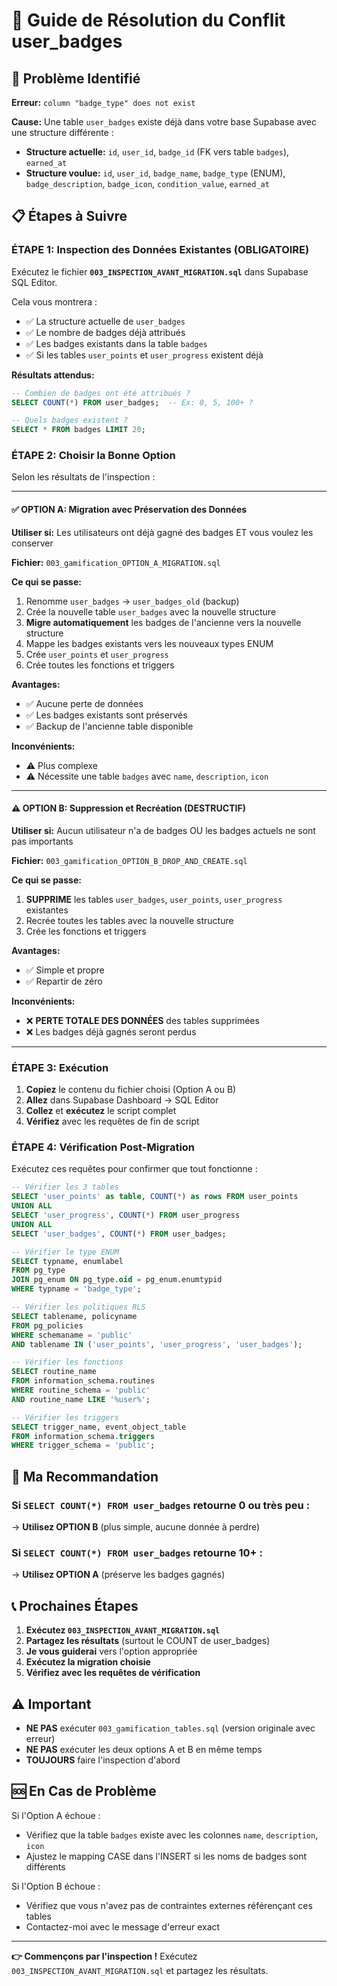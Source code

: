 # 🔧 Guide de Résolution du Conflit user_badges

## 🎯 Problème Identifié

**Erreur:** `column "badge_type" does not exist`

**Cause:** Une table `user_badges` existe déjà dans votre base Supabase avec une structure différente :
- **Structure actuelle:** `id`, `user_id`, `badge_id` (FK vers table `badges`), `earned_at`
- **Structure voulue:** `id`, `user_id`, `badge_name`, `badge_type` (ENUM), `badge_description`, `badge_icon`, `condition_value`, `earned_at`

## 📋 Étapes à Suivre

### ÉTAPE 1: Inspection des Données Existantes (OBLIGATOIRE)

Exécutez le fichier **`003_INSPECTION_AVANT_MIGRATION.sql`** dans Supabase SQL Editor.

Cela vous montrera :
- ✅ La structure actuelle de `user_badges`
- ✅ Le nombre de badges déjà attribués
- ✅ Les badges existants dans la table `badges`
- ✅ Si les tables `user_points` et `user_progress` existent déjà

**Résultats attendus:**
```sql
-- Combien de badges ont été attribués ?
SELECT COUNT(*) FROM user_badges;  -- Ex: 0, 5, 100+ ?

-- Quels badges existent ?
SELECT * FROM badges LIMIT 20;
```

### ÉTAPE 2: Choisir la Bonne Option

Selon les résultats de l'inspection :

---

#### ✅ **OPTION A: Migration avec Préservation des Données**
**Utiliser si:** Les utilisateurs ont déjà gagné des badges ET vous voulez les conserver

**Fichier:** `003_gamification_OPTION_A_MIGRATION.sql`

**Ce qui se passe:**
1. Renomme `user_badges` → `user_badges_old` (backup)
2. Crée la nouvelle table `user_badges` avec la nouvelle structure
3. **Migre automatiquement** les badges de l'ancienne vers la nouvelle structure
4. Mappe les badges existants vers les nouveaux types ENUM
5. Crée `user_points` et `user_progress`
6. Crée toutes les fonctions et triggers

**Avantages:**
- ✅ Aucune perte de données
- ✅ Les badges existants sont préservés
- ✅ Backup de l'ancienne table disponible

**Inconvénients:**
- ⚠️ Plus complexe
- ⚠️ Nécessite une table `badges` avec `name`, `description`, `icon`

---

#### ⚠️ **OPTION B: Suppression et Recréation (DESTRUCTIF)**
**Utiliser si:** Aucun utilisateur n'a de badges OU les badges actuels ne sont pas importants

**Fichier:** `003_gamification_OPTION_B_DROP_AND_CREATE.sql`

**Ce qui se passe:**
1. **SUPPRIME** les tables `user_badges`, `user_points`, `user_progress` existantes
2. Recrée toutes les tables avec la nouvelle structure
3. Crée les fonctions et triggers

**Avantages:**
- ✅ Simple et propre
- ✅ Repartir de zéro

**Inconvénients:**
- ❌ **PERTE TOTALE DES DONNÉES** des tables supprimées
- ❌ Les badges déjà gagnés seront perdus

---

### ÉTAPE 3: Exécution

1. **Copiez** le contenu du fichier choisi (Option A ou B)
2. **Allez** dans Supabase Dashboard → SQL Editor
3. **Collez** et **exécutez** le script complet
4. **Vérifiez** avec les requêtes de fin de script

### ÉTAPE 4: Vérification Post-Migration

Exécutez ces requêtes pour confirmer que tout fonctionne :

```sql
-- Vérifier les 3 tables
SELECT 'user_points' as table, COUNT(*) as rows FROM user_points
UNION ALL
SELECT 'user_progress', COUNT(*) FROM user_progress
UNION ALL
SELECT 'user_badges', COUNT(*) FROM user_badges;

-- Vérifier le type ENUM
SELECT typname, enumlabel 
FROM pg_type 
JOIN pg_enum ON pg_type.oid = pg_enum.enumtypid 
WHERE typname = 'badge_type';

-- Vérifier les politiques RLS
SELECT tablename, policyname 
FROM pg_policies 
WHERE schemaname = 'public' 
AND tablename IN ('user_points', 'user_progress', 'user_badges');

-- Vérifier les fonctions
SELECT routine_name 
FROM information_schema.routines 
WHERE routine_schema = 'public' 
AND routine_name LIKE '%user%';

-- Vérifier les triggers
SELECT trigger_name, event_object_table 
FROM information_schema.triggers 
WHERE trigger_schema = 'public';
```

## 🎯 Ma Recommandation

### Si `SELECT COUNT(*) FROM user_badges` retourne **0 ou très peu** :
→ **Utilisez OPTION B** (plus simple, aucune donnée à perdre)

### Si `SELECT COUNT(*) FROM user_badges` retourne **10+** :
→ **Utilisez OPTION A** (préserve les badges gagnés)

## 📞 Prochaines Étapes

1. **Exécutez `003_INSPECTION_AVANT_MIGRATION.sql`**
2. **Partagez les résultats** (surtout le COUNT de user_badges)
3. **Je vous guiderai** vers l'option appropriée
4. **Exécutez la migration choisie**
5. **Vérifiez avec les requêtes de vérification**

## ⚠️ Important

- **NE PAS** exécuter `003_gamification_tables.sql` (version originale avec erreur)
- **NE PAS** exécuter les deux options A et B en même temps
- **TOUJOURS** faire l'inspection d'abord

## 🆘 En Cas de Problème

Si l'Option A échoue :
- Vérifiez que la table `badges` existe avec les colonnes `name`, `description`, `icon`
- Ajustez le mapping CASE dans l'INSERT si les noms de badges sont différents

Si l'Option B échoue :
- Vérifiez que vous n'avez pas de contraintes externes référençant ces tables
- Contactez-moi avec le message d'erreur exact

---

**👉 Commençons par l'inspection !** Exécutez `003_INSPECTION_AVANT_MIGRATION.sql` et partagez les résultats.
